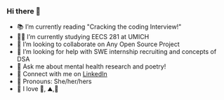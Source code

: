 ### Hi there 👋
- :books: I’m currently reading "Cracking the coding Interview!"
- :woman_technologist: I’m currently studying EECS 281 at UMICH
- :deciduous_tree:	 I’m looking to collaborate on Any Open Source Project
- 🤔 I’m looking for help with SWE internship recruiting and concepts of DSA
- :thought_balloon:	Ask me about mental health research and poetry!
- :link: Connect with me on [LinkedIn](https://www.linkedin.com/in/julie-krasnick/)
- :slightly_smiling_face: Pronouns: She/her/hers
- :partying_face:	I love :chocolate_bar:, :mountain:,:tennis:		

<!--
**jckras/jckras** is a ✨ _special_ ✨ repository because its `README.md` (this file) appears on your GitHub profile.

